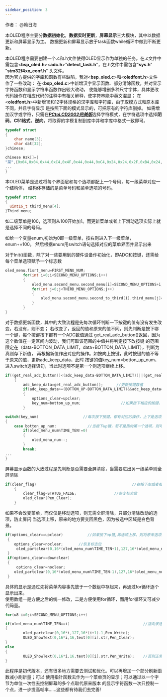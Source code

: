 ```yaml
---
sidebar_position: 3
---
```

 
作者： @赖日海  

本OLED程序主要分**数据初始化**，**数据实时更新**，**屏幕显示**三大模块，其中以数据更新和屏幕显示为主。
数据更新和屏幕显示放于task函数while循环中做到不断更新。  

本OLED程序需要创建一个.c和.h文件使得OLED显示作为单独的任务。在.c文件中需包含<**bsp_oled.h**><**adc.h**>"**detect_task.h**"，在.h文件中需包含"**sys.h**" "**stm32f4xx_conf.h**" 头文件。  
因为官方提供的字库和函数有些缺陷，我对<**bsp_oled.c**>和<**oledfont.h**>文件作了一些改动：
在<**bsp_oled.c**>中新增汉字显示函数、部分清除函数，并对显示字符函数和显示字符串函数作出较大改动，
使能够增删多种尺寸字体，具体更改代码操作在相应代码的注释中有相关解释，使字符串能中英文混显；
在<**oledfont.h**>中新增16和12字体规格的汉字库和字符库，由于取模方式和原本库不同，并且字符显示
是按照下面的模式显示的，可把原有的字符库删掉。
如需增加汉字或字符，只需在<u>***PCtoLCD2002完美版***</u>选择字符模式，在字符选项中选择**阴码**，**C51格式**，**逆向**，将取得的字模复制到库中并和字库中格式一致即可。

```c
typedef struct
{
	char name[3];
	char dat[32];
}chinese;

chinese Hzk[]={
"菜",{0x04,0x04,0x44,0xC4,0x4F,0x44,0x44,0xC4,0x24,0x24,0x2F,0xB4,0x24,0x04,0x04,0x00,0x40,0x44,0x24,0x24,0x15,0x0C,0x04,0xFE,0x04,0x0C,0x15,0x24,0x24,0x44,0x40,0x00},/*"菜",0*/
...
}


```

本OLED菜单是通过将每个界面层和每个选项都配上一个号码，每一级菜单对应一个结构体，
结构体存储的是菜单号码和菜单选项的号码。


```c
typedef struct
{
  uint16_t third_menu[4];
}Third_menu;

```

如二级菜单是100，选项则从100开始加1。而更新菜单或者上下滑动选项实际上就是选择不同的号码。  

如给一个变量enum,初始为0即一级菜单，按右则进入下一级菜单，enum+=100。
然后根据enum用switch语句选择对应的菜单界面并显示出来

对于Init()函数，除了对一些要用到的硬件设备作初始化，即ADC和按键，还需给每个菜单选项赋予一个标志数



```c
oled_menu.fisrt_menu=FIRST_MENU_NUM;    
    	for(int i=0;i<SECOND_MENU_OPTIONS;i++)
    	{
    		oled_menu.second_menu.second_menu[i]=SECOND_MENU_OPTIONS+i;
    		for(int j=0;j<THIRD_MENU_OPTIONS;j++)
    		{
    			oled_menu.second_menu.second_to_third[i].third_menu[j]=THIRD_MENU_NUM+TIME_TEN*i+j;
    		}
    	}
}


```

对于数据更新函数，其中的大致流程是先每次循环判断一下按键的值有没有发生改变，若没有，则不变；
若改变了，返回的值和原来的值不同，则先判断是按下哪一个键，每个按键按下都有一个ADC数值通过
get_real_adc_button()返回，因为这个数值在一定区间内波动，我们可取该范围的中值并将判定按下改按键
的范围限定在（data-BOTTON_DATA_LIMIT，data+BOTTON_DATA_LIMIT），判断为真则存下新值，
再根据新值作出对应的操作。如按向上按键，此时按键的值不等于原来的值，更新adc_keep_data，此时
按键的值key_num=botton_up_num，进入switch选择语句，当此时选项不是第一个则选项继续上移。
 
```c
if((get_real_adc_button()<(adc_keep_data-BOTTON_DATA_LIMIT))||(get_real_adc_button()>(adc_keep_data+BOTTON_DATA_LIMIT)))  //如果按下按键
	{
		adc_keep_data=get_real_adc_button();      //更新按键数值
		if(adc_keep_data>=(BOTTON_UP-BOTTON_DATA_LIMIT)&&adc_keep_data<=(BOTTON_UP+BOTTON_DATA_LIMIT))
		{
			options_clear=upclear; 
			key_num=botton_up_num;                  //如果按下相应的按键，给key_num一个对应按键的数值
		}


```


```c
switch(key_num)                    //每次按下按键，都有对应的操作，上下是选项翻动，左右是退出或进入下一菜单，中间的回到初界面
{
	case botton_up_num:              //当按下up键，若不是指向第一个选项，则可指向上一选项
		if(oled_menu_num%TIME_TEN!=0)  
		{
			oled_menu_num--;
		}
		break;
...
}


```

屏幕显示函数的大致过程是先判断是否需要全屏清除，当需要进出另一级菜单则全屏清除


```c
if(clear_flag)                                           //在按下左或者右后清除一次屏幕
	{
		clear_flag=STATUS_FALSE;                 //恢复标志位
		oled_clear(Pen_Clear);
	}


```

如果不会改变菜单，而仅仅是移动选项，则无需全屏清除，只部分清除改动的选项，防止屏闪
当选项上移，原来的地方要变回黑色，因为被选中区域是白色背景。


```c
if(options_clear==upclear)           //如果按下up键,即选项上移，则将原来选项恢复原来颜色
 {
	options_clear=noclear;       //恢复标志位
	 oled_partclear(0,16*(oled_menu_num%TIME_TEN+1),127,16*(oled_menu_num%TIME_TEN+2)-1,Pen_Clear);
 }
 if(options_clear==downclear)
 {
	 options_clear=noclear;
	oled_partclear(0,16*(oled_menu_num%TIME_TEN-1),127,16*(oled_menu_num%TIME_TEN)-1,Pen_Clear);
 }


```

具体的显示是通过先将菜单内容事先放于一个数组中存起来，再通过for循环逐个显示出来。  
使用数组一是方便之后的统一修改，二是方便使用for循环，而用for循环又可减少代码量。



```c
for(u8 i=0;i<SECOND_MENU_OPTIONS;i++)

```


```c
if(oled_menu_num%TIME_TEN==i)	                              //指向该选项，该选项反色显示，即白屏黑字
{
    	oled_partclear(0,16*i,127,16*(i+1)-1,Pen_Write);
    	OLED_ShowText(0,16*i,16,text[0][i].str,Pen_Clear);
}
else
{
    	OLED_ShowText(0,16*i,16,text[0][i].str,Pen_Write);    //否则正常显示
}

```

此程序是初代版本，还有很多地方需要去测试和优化。可以再增加一个部分刷新函数减小刷新量；可以
使用指针函数去作为一个菜单页的显示；可以通过以一个字节为单位一次性去控制屏幕的多个点取代原来版本
的显示字符函数一次只控制一个点，进一步提高帧率......这些都有待我们去完善!

